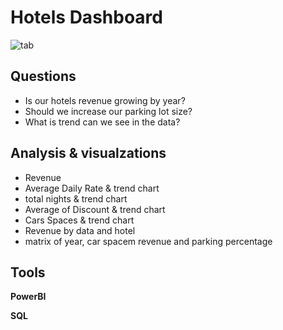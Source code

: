 
# Hotels Dashboard



![tab](https://user-images.githubusercontent.com/75029506/172315930-8e6a33c6-7163-4183-bdc4-f67ecb77aad3.jpg)
## Questions

- Is our hotels revenue growing by year?
- Should we increase our parking lot size?
- What is trend can we see in the data?
## Analysis & visualzations
- Revenue
- Average Daily Rate & trend chart
- total nights & trend chart
- Average of Discount & trend chart 
- Cars Spaces & trend chart
- Revenue by data and hotel
- matrix of year, car spacem revenue and parking percentage



## Tools
**PowerBI**

**SQL**


